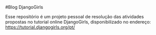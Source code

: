 #Blog DjangoGirls

Esse repositório é um projeto pessoal de resolução das atividades propostas no tutorial online DjangoGirls, disponibilizado no endereço: https://tutorial.djangogirls.org/pt/
